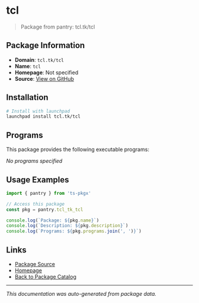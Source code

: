 # tcl

> Package from pantry: tcl.tk/tcl

## Package Information

- **Domain**: `tcl.tk/tcl`
- **Name**: `tcl`
- **Homepage**: Not specified
- **Source**: [View on GitHub](https://github.com/pkgxdev/pantry/tree/main/projects/tcl.tk/tcl/package.yml)

## Installation

```bash
# Install with launchpad
launchpad install tcl.tk/tcl
```

## Programs

This package provides the following executable programs:

*No programs specified*

## Usage Examples

```typescript
import { pantry } from 'ts-pkgx'

// Access this package
const pkg = pantry.tcl_tk_tcl

console.log(`Package: ${pkg.name}`)
console.log(`Description: ${pkg.description}`)
console.log(`Programs: ${pkg.programs.join(', ')}`)
```

## Links

- [Package Source](https://github.com/pkgxdev/pantry/tree/main/projects/tcl.tk/tcl/package.yml)
- [Homepage](#)
- [Back to Package Catalog](../package-catalog.md)

---

*This documentation was auto-generated from package data.*
